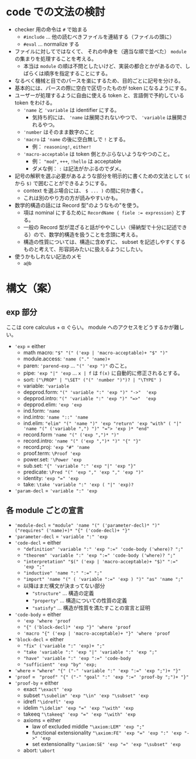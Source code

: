 # code での文法の検討
- checker 用の命令は `#` で始まる
  - `#include` ... 他の読むべきファイルを連結する（ファイルの頭に）
  - `#eval` ... normalize する
- ファイルに対してではなくて、 それの中身を（適当な順で並べた） `module` の集まりを処理することを考える。
  - 本当は `module` の順は不問としたいけど、実装の都合とかがあるので、しばらくは順序を指定することにする。
- なるべく機械と目でのパースを楽にするため、目的ごとに記号を分ける。
- 基本的には、パースの際に空白で区切ったものが token になるようにする。
- ユーザーが処理するように自由に使える token と、言語側で予約している token をわける。
  - `'name` と `'variable` は identifier にする。
    - 気持ち的には、 `'name` は展開されないやつで、 `'variable` は展開されるやつ。
  - `'number` はそのまま数字のこと
  - `'macro` は `'name` の後に空白無しで `!` とする。
    - 例： `reasoning!`, `either!`
  - `'macro-acceptable` は token 側とかぶらないようなやつのこと。 
    - 例： `"mod"`, `+++`, `!hello` は acceptable
    - ダメな例： `:` は記法がかぶるのでダメ。
- 記号の解釈を選ぶ必要があるような部分を明示的に書くための文法として `$(` から `$)` で囲むことができるようにする。
  - context を選ぶ場合には、 `$ ... )` の間に何か書く。
  - これは別のやり方の方が読みやすいかも。
- 数学的構造の話には Record 型"のようなもの"を使う。
  - 項は nominal にするために `RecordName { fiele := expression}` とする。
  - 一般の Record 型が混ざると話がややこしい（帰納型で十分に記述できる）ので、数学的構造を扱うことを念頭に考える。
  - 構造の性質については、構造に含めずに、 subset を記述しやすくするものと考えて、形容詞みたいに扱えるようにしたい。
- 使うかもしれない記法のメモ
  - `a@b`

# 構文（案）
## exp 部分
ここは core calculus + α ぐらい。
module へのアクセスをどうするかが難しい。

- `'exp` = either
  - math macro: `"$" "(" ('exp | 'macro-acceptable)+ "$" ")"`
  - module.access: `'name ("." 'name)+`
  - paren: `'parend-exp` ... `"(" 'exp ")"` のこと。
  - pipe: `'exp "|" 'exp` ... `x | f` は `f(x)` に自動的に修正されるとする。
  - sort: `("\PROP" | "\SET" ("(" 'number ")")? | "\TYPE" )`
  - variable: `'variable`
  - depprod.form: `"(" 'variable ":" 'exp ")" "->"  'exp`
  - depprod.intro: `"(" 'variable ":" 'exp ")" "=>"  'exp`
  - depprod.elim: `'exp 'exp`
  - ind.form: `'name`
  - ind.intro: `'name "::" 'name`
  - ind.elim: `"elim" "(" 'name ")" 'exp "return" 'exp "with" ( "|" 'name "(" ('variable ",") ")" "="> 'exp )* "end"`
  - record.form ``'name "(" ('exp ",")* ")"``
  - record.intro: `'name "(" ('exp ",")* ")" "{" "}"`
  - record.proj: `'exp "#" 'name`
  - proof.term: `\Proof 'exp`
  - power.set: `'\Power 'exp`
  - sub.set: `"{" 'variable ":" 'exp "|" 'exp "}"`
  - predicate: `\Pred "(" 'exp "," 'exp "," 'exp ")"`
  - identity: `'exp "=" 'exp`
  - take: `\take 'variable ":" 'exp ( "|" 'exp)?`
- `'param-decl` = `'variable ":" 'exp`

## 各 module ごとの宣言
- `'module-decl` = `"module" 'name "(" ('parameter-decl)* ")" ("requires" ('name)+)* "{" ('code-decl)+ "}"`
- `'parameter-decl` = `'variable ":" 'exp`
- `'code-decl` = either
  - `"definition" 'variable ":" 'exp ":=" 'code-body ('where)? ";"`
  - `"theorem" 'variable ":" 'exp ":=" 'code-body ('where)? ";"`
  - `"interpretation" "$(" ('exp | 'macro-acceptable)+ "$)" ":=" 'exp ";"`
  - `"inductive" 'name ":" ":=" ";"`
  - `"import" 'name "(" ( 'variable ":=" 'exp ) ")" "as" 'name ";"`
  - 以降はまだ構文が決まってない部分
    - `"structure"` ... 構造の定義
    - `"property"` ... 構造についての性質の定義
    - `"satisfy"` ... 構造が性質を満たすことの宣言と証明
- `'code-body` = either
  - `'exp 'where 'proof`
  - `"{" ('block-decl)* 'exp "}" 'where 'proof`
  - `'macro "{" ('exp | 'macro-acceptable)+ "}" 'where 'proof`
- `'block-decl` =  either
  - `"fix" ('variable ":" 'exp)+ ";"`
  - `"take 'variable ":" 'exp "|" 'variable ":" 'exp ";"`
  - `"have" 'variable ":" 'exp ":=" 'code-body`
  - `"sufficient" 'exp "by" 'exp;`
- `'where` = `"where" "{" ("-" 'variable ":" 'exp ":=" 'exp ";")+ "}"`
- `'proof` = ` "proof" "{" ("-" "goal" ":" 'exp ":=" 'proof-by ";")+ "}"`
- `'proof-by` = either
  - exact `"\exact" 'exp`
  - subset `"\subelim" 'exp "\in" 'exp "\subset" 'exp`
  - idrefl `"\idrefl" 'exp`
  - idelim `"\idelim" 'exp "=" 'exp "\with" 'exp`
  - takeeq `"\takeeq" 'exp "=" 'exp "\with" 'exp`
  - axioms = either
    - law of excluded middle `"\axiom:LEM" 'exp ";"`
    - functional extensionality `"\axiom:FE" 'exp "=" 'exp ":" 'exp "->" 'exp`
    - set extensionality `"\axiom:SE" 'exp "=" 'exp "\subset" 'exp `
  - abort: `\abort`
